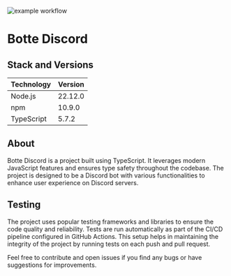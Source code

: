 ![example workflow](https://github.com/mxdxgx/botte-discord/actions/workflows/ci.yml/badge.svg)

# Botte Discord

## Stack and Versions

| Technology | Version |
|------------|---------|
| Node.js    | 22.12.0 |
| npm        | 10.9.0 |
| TypeScript | 5.7.2   |

## About

Botte Discord is a project built using TypeScript. It leverages modern JavaScript features and ensures type safety throughout the codebase. The project is designed to be a Discord bot with various functionalities to enhance user experience on Discord servers.

## Testing

The project uses popular testing frameworks and libraries to ensure the code quality and reliability. Tests are run automatically as part of the CI/CD pipeline configured in GitHub Actions. This setup helps in maintaining the integrity of the project by running tests on each push and pull request.

Feel free to contribute and open issues if you find any bugs or have suggestions for improvements.